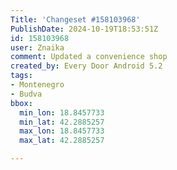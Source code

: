 ```yaml
---
Title: 'Changeset #158103968'
PublishDate: 2024-10-19T18:53:51Z
id: 158103968
user: Znaika
comment: Updated a convenience shop
created_by: Every Door Android 5.2
tags:
- Montenegro
- Budva
bbox:
  min_lon: 18.8457733
  min_lat: 42.2885257
  max_lon: 18.8457733
  max_lat: 42.2885257

---
```

